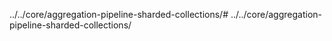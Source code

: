 ../../core/aggregation-pipeline-sharded-collections/# ../../core/aggregation-pipeline-sharded-collections/